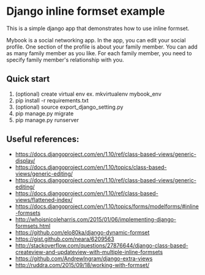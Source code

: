 Django inline formset example
==================

This is a simple django app that demonstrates how to use inline formset.  

Mybook is a social networking app. In the app, you can edit your social profile. One section of the profile is about your family member. 
You can add as many family member as you like. For each family member, you need to specify family member's relationship with you.  

Quick start
-----------
1. (optional) create virtual env ex. mkvirtualenv mybook_env
2. pip install -r requirements.txt
3. (optional) source export_django_setting.py
4. pip manage.py migrate
5. pip manage.py runserver

Useful references:
-----------
* https://docs.djangoproject.com/en/1.10/ref/class-based-views/generic-display/
* https://docs.djangoproject.com/en/1.10/topics/class-based-views/generic-editing/
* https://docs.djangoproject.com/en/1.10/ref/class-based-views/generic-editing/
* https://docs.djangoproject.com/en/1.10/ref/class-based-views/flattened-index/
* https://docs.djangoproject.com/en/1.10/topics/forms/modelforms/#inline-formsets
* http://whoisnicoleharris.com/2015/01/06/implementing-django-formsets.html
* https://github.com/elo80ka/django-dynamic-formset
* https://gist.github.com/neara/6209563
* http://stackoverflow.com/questions/27876644/django-class-based-createview-and-updateview-with-multiple-inline-formsets
* https://github.com/AndrewIngram/django-extra-views
* http://ruddra.com/2015/09/18/working-with-formset/


